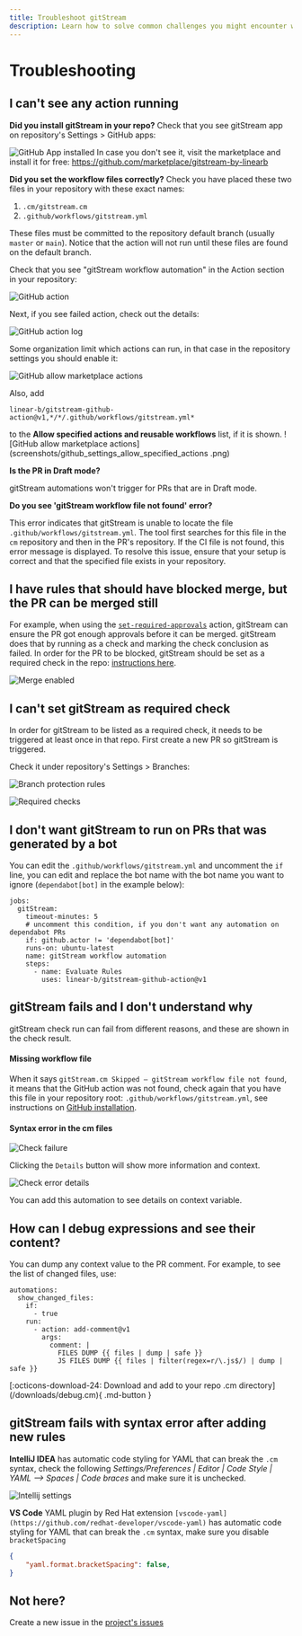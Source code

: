 ```yaml
---
title: Troubleshoot gitStream
description: Learn how to solve common challenges you might encounter when using gitStream.
---
```

# Troubleshooting 

## I can't see any action running

**Did you install gitStream in your repo?**
Check that you see gitStream app on repository's Settings > GitHub apps:

![GitHub App installed](screenshots/app_in_github.png)
In case you don't see it, visit the marketplace and install it for free: https://github.com/marketplace/gitstream-by-linearb

**Did you set the workflow files correctly?**
Check you have placed these two files in your repository with these exact names: 

1. `.cm/gitstream.cm`
2. `.github/workflows/gitstream.yml`

These files must be committed to the repository default branch (usually `master` or `main`). Notice that the action will not run until these files are found on the default branch.

Check that you see "gitStream workflow automation" in the Action section in your repository:

![GitHub action](screenshots/github_pr_actions_section.png)

Next, if you see failed action, check out the details:

![GitHub action log](screenshots/github_pr_actions_log.png)

Some organization limit which actions can run, in that case in the repository settings you should enable it:

![GitHub allow marketplace actions](screenshots/github_settings_allow_actions.png)

Also, add 
```
linear-b/gitstream-github-action@v1,*/*/.github/workflows/gitstream.yml*
``` 
to the **Allow specified actions and reusable workflows** list, if it is shown.
![GitHub allow marketplace actions](screenshots/github_settings_allow_specified_actions
.png)

**Is the PR in Draft mode?**

gitStream automations won't trigger for PRs that are in Draft mode.

**Do you see 'gitStream workflow file not found' error?**

This error indicates that gitStream is unable to locate the file `.github/workflows/gitstream.yml`. The tool first searches for this file in the `cm` repository and then in the PR's repository. If the CI file is not found, this error message is displayed. To resolve this issue, ensure that your setup is correct and that the specified file exists in your repository.

## I have rules that should have blocked merge, but the PR can be merged still

For example, when using the [`set-required-approvals`](/automation-actions#set-required-approvals) 
action, gitStream can ensure the PR got enough approvals before it can be merged. gitStream does that 
by running as a check and marking the check conclusion as failed. In order for the PR to be blocked, gitStream should be set as a required check in the repo: [instructions here](/github-installation#github-merge-block).

![Merge enabled](screenshots/merge-enabled-example.png)

## I can't set gitStream as required check

In order for gitStream to be listed as a required check, it needs to be triggered at least once in that repo. First create a new PR so gitStream is triggered.

Check it under repository's Settings > Branches: 

![Branch protection rules](screenshots/branch_protection_in_github.png)

![Required checks](screenshots/required_checks_in_github.png)

## I don't want gitStream to run on PRs that was generated by a bot

You can edit the `.github/workflows/gitstream.yml` and uncomment the `if` line, you can edit and replace the bot name with the bot name you want to ignore (`dependabot[bot]` in the example below):

```yaml+jinja title=".github/workflows/gitstream.yml" hl_lines="5"
jobs:
  gitStream:
    timeout-minutes: 5
    # uncomment this condition, if you don't want any automation on dependabot PRs
    if: github.actor != 'dependabot[bot]'
    runs-on: ubuntu-latest
    name: gitStream workflow automation
    steps:
      - name: Evaluate Rules
        uses: linear-b/gitstream-github-action@v1
```

## gitStream fails and I don't understand why

gitStream check run can fail from different reasons, and these are shown in the check result. 

#### Missing workflow file

When it says `gitStream.cm Skipped — gitStream workflow file not found`, it means that the GitHub action was not found, check again that you have this file in your repository root: `.github/workflows/gitstream.yml`, see instructions on [GitHub installation](/github-installation).

#### Syntax error in the cm files

![Check failure](screenshots/check_syntax_failure.png)

Clicking the `Details` button will show more information and context.

![Check error details](screenshots/check_syntax_failure_details.png)

You can add this automation to see details on context variable.

## How can I debug expressions and see their content?

You can dump any context value to the PR comment. For example, to see the list of changed files, use:

```yaml+jinja
automations:
  show_changed_files:
    if:
      - true
    run:
      - action: add-comment@v1
        args:
          comment: |
            FILES DUMP {{ files | dump | safe }}
            JS FILES DUMP {{ files | filter(regex=r/\.js$/) | dump | safe }}
```

<div class="result" markdown>

  <span>
  [:octicons-download-24: Download and add to your repo .cm directory](/downloads/debug.cm){ .md-button }
  </span>

</div>



## gitStream fails with syntax error after adding new rules

**IntelliJ IDEA** has automatic code styling for YAML that can break the `.cm` syntax, check the following _Settings/Preferences | Editor | Code Style | YAML --> Spaces | Code braces_ and make sure it is unchecked.

![Intellij settings](screenshots/intellij_settings_code_braces.png)

**VS Code** YAML plugin by Red Hat extension `[vscode-yaml](https://github.com/redhat-developer/vscode-yaml)` has automatic code styling for YAML that can break the `.cm` syntax, make sure you disable `bracketSpacing`
```json
{
    "yaml.format.bracketSpacing": false,
}
```

## Not here?

Create a new issue in the [project's issues](https://github.com/linear-b/gitstream/issues)
